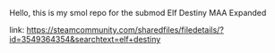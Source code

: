 Hello, this is my smol repo for the submod Elf Destiny MAA Expanded

link: https://steamcommunity.com/sharedfiles/filedetails/?id=3549364354&searchtext=elf+destiny
